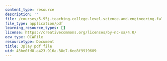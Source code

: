 ```yaml
---
content_type: resource
description: ''
file: /courses/5-95j-teaching-college-level-science-and-engineering-fall-2015/43be0fd8a423916a38e76ee8f9919609_n9uDbwgnSp0.pdf
file_type: application/pdf
learning_resource_types: []
license: https://creativecommons.org/licenses/by-nc-sa/4.0/
ocw_type: OCWFile
resourcetype: Document
title: 3play pdf file
uid: 43be0fd8-a423-916a-38e7-6ee8f9919609
---
```

